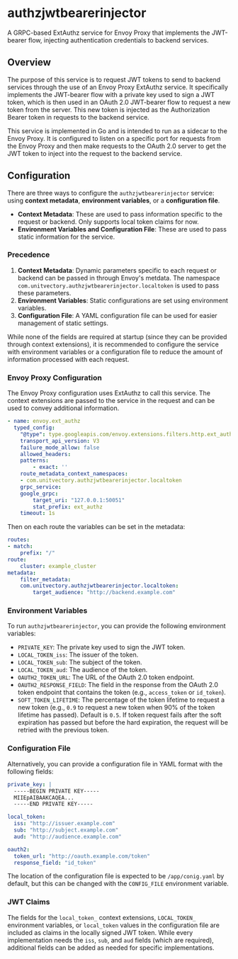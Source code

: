 # authzjwtbearerinjector

A GRPC-based ExtAuthz service for Envoy Proxy that implements the JWT-bearer flow, injecting authentication credentials to backend services.

## Overview

The purpose of this service is to request JWT tokens to send to backend services through the use of an Envoy Proxy ExtAuthz service. It specifically implements the JWT-bearer flow with a private key used to sign a JWT token, which is then used in an OAuth 2.0 JWT-bearer flow to request a new token from the server. This new token is injected as the Authorization Bearer token in requests to the backend service.

This service is implemented in Go and is intended to run as a sidecar to the Envoy Proxy. It is configured to listen on a specific port for requests from the Envoy Proxy and then make requests to the OAuth 2.0 server to get the JWT token to inject into the request to the backend service.

## Configuration

There are three ways to configure the `authzjwtbearerinjector` service: using **context metadata**, **environment variables**, or a **configuration file**.

- **Context Metadata**: These are used to pass information specific to the request or backend. Only supports local token claims for now.
- **Environment Variables and Configuration File**: These are used to pass static information for the service.

### Precedence

1. **Context Metadata**: Dynamic parameters specific to each request or backend can be passed in through Envoy's metdata. The namespace `com.unitvectory.authzjwtbearerinjector.localtoken` is used to pass these parameters.
2. **Environment Variables**: Static configurations are set using environment variables.
3. **Configuration File**: A YAML configuration file can be used for easier management of static settings.

While none of the fields are required at startup (since they can be provided through context extensions), it is recommended to configure the service with environment variables or a configuration file to reduce the amount of information processed with each request.

### Envoy Proxy Configuration

The Envoy Proxy configuration uses ExtAuthz to call this service. The context extensions are passed to the service in the request and can be used to convey additional information.

```yaml
- name: envoy.ext_authz
  typed_config:
    "@type": type.googleapis.com/envoy.extensions.filters.http.ext_authz.v3.ExtAuthz
    transport_api_version: V3
    failure_mode_allow: false
    allowed_headers:
    patterns:
        - exact: ''
    route_metadata_context_namespaces:
    - com.unitvectory.authzjwtbearerinjector.localtoken
    grpc_service:
    google_grpc:
        target_uri: "127.0.0.1:50051"
        stat_prefix: ext_authz
    timeout: 1s
```

Then on each route the variables can be set in the metadata:

```yaml
routes:
- match:
    prefix: "/"
route:
    cluster: example_cluster
metadata:
    filter_metadata:
    com.unitvectory.authzjwtbearerinjector.localtoken:
        target_audience: "http://backend.example.com"
```


### Environment Variables

To run `authzjwtbearerinjector`, you can provide the following environment variables:

- `PRIVATE_KEY`: The private key used to sign the JWT token.
- `LOCAL_TOKEN_iss`: The issuer of the token.
- `LOCAL_TOKEN_sub`: The subject of the token.
- `LOCAL_TOKEN_aud`: The audience of the token.
- `OAUTH2_TOKEN_URL`: The URL of the OAuth 2.0 token endpoint.
- `OAUTH2_RESPONSE_FIELD`: The field in the response from the OAuth 2.0 token endpoint that contains the token (e.g., `access_token` or `id_token`).
- `SOFT_TOKEN_LIFETIME`: The percentage of the token lifetime to request a new token (e.g., `0.9` to request a new token when 90% of the token lifetime has passed). Default is `0.5`. If token request fails after the soft expiration has passed but before the hard expiration, the request will be retried with the previous token.

### Configuration File

Alternatively, you can provide a configuration file in YAML format with the following fields:

```yaml
private_key: |
  -----BEGIN PRIVATE KEY-----
  MIIEpAIBAAKCAQEA...
  -----END PRIVATE KEY-----

local_token:
  iss: "http://issuer.example.com"
  sub: "http://subject.example.com"
  aud: "http://audience.example.com"

oauth2:
  token_url: "http://oauth.example.com/token"
  response_field: "id_token"
```

The location of the configuration file is expected to be `/app/conig.yaml` by default, but this can be changed with the `CONFIG_FILE` environment variable.

### JWT Claims

The fields for the `local_token_` context extensions, `LOCAL_TOKEN_` environment variables, or `local_token` values in the configuration file are included as claims in the locally signed JWT token. While every implementation needs the `iss`, `sub`, and `aud` fields (which are required), additional fields can be added as needed for specific implementations.
